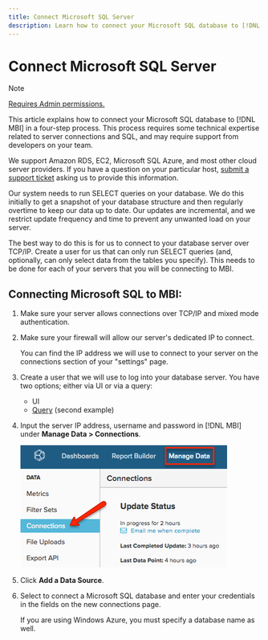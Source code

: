 ```yaml
---
title: Connect Microsoft SQL Server
description: Learn how to connect your Microsoft SQL database to [!DNL MBI] in a four-step process.
---
```

# Connect Microsoft SQL Server

>[!NOTE]
>
>[Requires Admin permissions.](../../../administrator/user-management/user-management.md)

This article explains how to connect your Microsoft SQL database to [!DNL MBI] in a four-step process. This process requires some technical expertise related to server connections and SQL, and may require support from developers on your team.

We support Amazon RDS, EC2, Microsoft SQL Azure, and most other cloud server providers. If you have a question on your particular host, [submit a support ticket](../../../getting-started/support.md) asking us to provide this information.

Our system needs to run SELECT queries on your database. We do this initially to get a snapshot of your database structure and then regularly overtime to keep our data up to date. Our updates are incremental, and we restrict update frequency and time to prevent any unwanted load on your server.

The best way to do this is for us to connect to your database server over TCP/IP. Create a user for us that can only run SELECT queries (and, optionally, can only select data from the tables you specify). This needs to be done for each of your servers that you will be connecting to MBI.

## Connecting Microsoft SQL to MBI:

1. Make sure your server allows connections over TCP/IP and mixed mode authentication.

1. Make sure your firewall will allow our server's dedicated IP to connect.

   You can find the IP address we will use to connect to your server on the connections section of your "settings" page.

1. Create a user that we will use to log into your database server.  You have two options; either via UI or via a query:
    * UI
    * [Query](http://sqlserverplanet.com/security/add-user) (second example)

1. Input the server IP address, username and password in [!DNL MBI] under **Manage Data > Connections**.

    ![](../../../assets/manage-data-connections.png)

1. Click **Add a Data Source**.

1. Select to connect a Microsoft SQL database and enter your credentials in the fields on the new connections page.

   If you are using Windows Azure, you must specify a database name as well.
